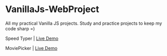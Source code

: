 # VanillaJs-WebProject

All my practical Vanilla JS projects.
Study and practice projects to keep my code sharp =)

Speed Typer | [Live Demo](https://nostalgic-northcutt-9be881.netlify.app/)

MoviePicker | [Live Demo](https://https://xenodochial-keller-fa6b58.netlify.app/)
